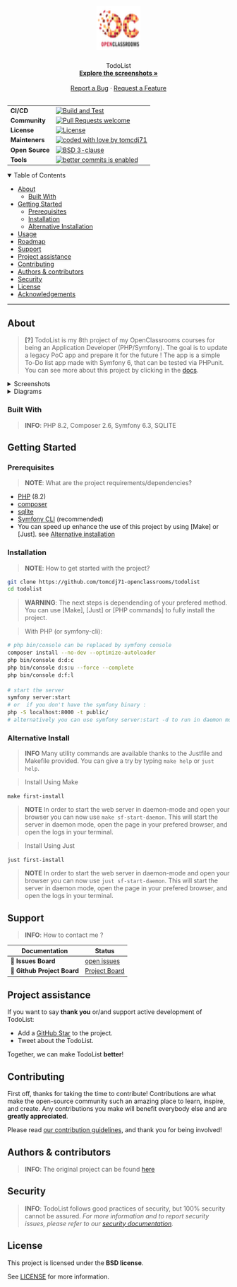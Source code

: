 <h1 align="center">
  <a href="https://github.com/tomcdj71-openclassrooms/todolist">
    <!-- Please provide path to your logo here -->
    <img src="public/img/Logo_OpenClassrooms.png" alt="Logo" width="100" height="100">
  </a>
</h1>

<div align="center">
  TodoList
  <br />
  <a href="#about"><strong>Explore the screenshots »</strong></a>
  <br />
  <br />
  <a href="https://github.com/tomcdj71-openclassrooms/todolist/issues/new?assignees=&labels=bug&template=01_BUG_REPORT.md&title=bug%3A+">Report a Bug</a>
   · 
  <a href="https://github.com/tomcdj71-openclassrooms/todolist/issues/new?assignees=&labels=enhancement&template=02_FEATURE_REQUEST.md&title=feat%3A+">Request a Feature</a>
</div>

<div align="center">
<br />


|  | |
|---|---|
| **CI/CD** | [![Build and Test](https://github.com/tomcdj71-openclassrooms/todolist/actions/workflows/build_and_test.yaml/badge.svg)](https://github.com/tomcdj71-openclassrooms/todolist/actions/workflows/build_and_test.yaml)  |
| **Community** | [![Pull Requests welcome](https://img.shields.io/badge/PRs-welcome-ff69b4.svg?style=flat-square)](https://github.com/tomcdj71-openclassrooms/todolist/issues?q=is%3Aissue+is%3Aopen+label%3A%22help+wanted%22)  |
| **License** | [![License](https://img.shields.io/badge/License-BSD_3--Clause-blue.svg)](https://opensource.org/licenses/BSD-3-Clause) |
| **Mainteners** | [![coded with love by tomcdj71](https://img.shields.io/badge/%3C%2F%3E%20with%20%E2%99%A5%20by-tomcdj71-ff1414.svg?style=flat-square)](https://github.com/tomcdj71) |
| **Open&#160;Source** | [![BSD 3-clause](https://img.shields.io/badge/License-BSD%203--Clause-blue.svg)](https://github.com/tomcdj71-openclassrooms/todolist/blob/main/LICENSE) |
| **Tools** | [![better commits is enabled](https://img.shields.io/badge/better--commits-enabled?style=for-the-badge&logo=git&color=a6e3a1&logoColor=D9E0EE&labelColor=302D41)](https://github.com/Everduin94/better-commits) |

</div>

<details open="open">
<summary>Table of Contents</summary>

- [About](#about)
  - [Built With](#built-with)
- [Getting Started](#getting-started)
  - [Prerequisites](#prerequisites)
  - [Installation](#installation)
  - [Alternative Installation](#alternative-install)
- [Usage](#usage)
- [Roadmap](#roadmap)
- [Support](#support)
- [Project assistance](#project-assistance)
- [Contributing](#contributing)
- [Authors & contributors](#authors--contributors)
- [Security](#security)
- [License](#license)
- [Acknowledgements](#acknowledgements)

</details>

---

## About

> **[?]**
TodoList is my 8th project of my OpenClassrooms courses for being an Application Developer (PHP/Symfony).
The goal is to update a legacy PoC app and prepare it for the future !
The app is a simple To-Do list app made with Symfony 6, that can be tested via PHPunit.
You can see more about this project by clicking in the [docs](docs/todoco_intro.pdf).


<details>
<summary>Screenshots</summary>
<br>

|                                                    Home Page                                                    |
| :-------------------------------------------------------------------------------------------------------------: |
|  <img src="docs/screenshots/homepage.png" title="Home Page" width="100%" alt="Home Page">                       |

|                                                   Login Page                                                    |
| :-------------------------------------------------------------------------------------------------------------: |
|  <img src="docs/screenshots/userlogin.png" title="Create User Page" width="100%" alt="Create User Page">        |

|                                                Create User Page                                                 |
| :-------------------------------------------------------------------------------------------------------------: |
|  <img src="docs/screenshots/usercreate.png" title="Create User Page" width="100%" alt="Create User Page">       |

|                                                 Tasks List Page                                                 |
| :-------------------------------------------------------------------------------------------------------------: |
|  <img src="docs/screenshots/taskslist.png" title="Tasks List Page" width="100%" alt="Tasks List Page">          |

|                                                Task Create Page                                                 |
| :-------------------------------------------------------------------------------------------------------------: |
|  <img src="docs/screenshots/taskcreate.png" title="Task Create Page" width="100%" alt="Task Create Page">       |

|                                                 Task Edit Page                                                  |
| :-------------------------------------------------------------------------------------------------------------: |
|  <img src="docs/screenshots/taskedit.png" title="Task Edit Page" width="100%" alt="Task Edit Page">             |

|                                                Task Delete Page                                                 |
| :-------------------------------------------------------------------------------------------------------------: |
|  <img src="docs/screenshots/taskdelete.png" title="Task Delete Page" width="100%" alt="Task Delete Page">       |

|                                                Task Toggle Page                                                 |
| :-------------------------------------------------------------------------------------------------------------: |
|  <img src="docs/screenshots/tasktoggle.png" title="Task Toggle Page" width="100%" alt="Task Toggle Page">       |

</details>

<details>
<summary>Diagrams</summary>
<br>

|         TYPE        |       PREVIEW       |
| :-----------------: | :-----------------: |
| MPD · drawio        | [MPD]               |
| Classes · plantuml  | [Classes]           |
| Sequence · plantuml | [Add Task]          |
| Sequence · plantuml | [Delete Task]       |
| Sequence · plantuml | [Create Task]       |
| Sequence · plantuml | [Toggle Task]       |
| Sequence · plantuml | [Update Task]       |
| Sequence · plantuml | [Add User]          |
| Sequence · plantuml | [Login]             |
| Sequence · plantuml | [Logout]            |
| Use Case · plantuml | [Use Case]          |

[MPD]: docs/diagrams/png/MPD.png
[Classes]: docs/diagrams/png/classes.png
[Add Task]: docs/diagrams/png/Seq_1_Add_Task.png
[Delete Task]: docs/diagrams/png/Seq_2_Delete_Task.png
[Create Task]: docs/diagrams/png/Seq_3_Create_User.png
[Toggle Task]: docs/diagrams/png/Seq_4_Toggle_Task.png
[Update Task]: docs/diagrams/png/Seq_5_Update_Task.png
[Add User]: docs/diagrams/png/Seq_6_Add_User.png
[Login]: docs/diagrams/png/Seq_7_Login.png
[Logout]: docs/diagrams/png/Seq_8_Logout.png
[Use Case]: docs/diagrams/png/UseCase.png

</details>

### Built With

> **INFO**:
> PHP 8.2, Composer 2.6, Symfony 6.3, SQLITE

## Getting Started

### Prerequisites

> **NOTE**:
> What are the project requirements/dependencies?

- [PHP] (8.2)
- [composer]
- [sqlite]
- [Symfony CLI] (recommended)
- You can speed up enhance the use of this project by using [Make] or [Just]. see [Alternative installation](#alternative-install)

[PHP]: https://www.php.net/downloads
[Symfony CLI]: https://symfony.com/download
[Composer]: https://getcomposer.com
[SQLite]: https://www.sqlite.org/download.html
### Installation

> **NOTE**:
> How to get started with the project?

```bash
git clone https://github.com/tomcdj71-openclassrooms/todolist
cd todolist
```
> **WARNING**:
> The next steps is dependending of your prefered method. You can use [Make], [Just] or [PHP commands] to fully install the project.

> With PHP (or symfony-cli):

```bash
# php bin/console can be replaced by symfony console
composer install --no-dev --optimize-autoloader
php bin/console d:d:c
php bin/console d:s:u --force --complete
php bin/console d:f:l

# start the server
symfony server:start 
# or  if you don't have the symfony binary :
php -S localhost:8000 -t public/ 
# alternatively you can use symfony server:start -d to run in daemon mode
```
### Alternative Install
> **INFO**
> Many utility commands are available thanks to the Justfile and Makefile provided. You can give a try by typing `make help` or `just help`.

> Install Using Make

`make first-install`

> **NOTE**
> In order to start the web server in daemon-mode and open your browser you can now use `make sf-start-daemon`. This will start the server in daemon mode, open the page in your prefered browser, and open the logs in your terminal.

> Install Using Just

`just first-install`

> **NOTE**
> In order to start the web server in daemon-mode and open your browser you can now use `just sf-start-daemon`. This will start the server in daemon mode, open the page in your prefered browser, and open the logs in your terminal.

## Support

> **INFO**:
> How to contact me ?

| Documentation              | Status                                                         |
| -------------------------- | -------------------------------------------------------------- |
| :bug: **Issues Board** | [open issues](https://github.com/tomcdj71-openclassrooms/todolist/issues) |
| :bug: **Github Project Board** | [Project Board](https://github.com/orgs/tomcdj71-openclassrooms/projects/2) |

## Project assistance

If you want to say **thank you** or/and support active development of TodoList:

- Add a [GitHub Star](https://github.com/tomcdj71-openclassrooms/todolist) to the project.
- Tweet about the TodoList.

Together, we can make TodoList **better**!

## Contributing

First off, thanks for taking the time to contribute! Contributions are what make the open-source community such an amazing place to learn, inspire, and create. Any contributions you make will benefit everybody else and are **greatly appreciated**.


Please read [our contribution guidelines](docs/CONTRIBUTING.md), and thank you for being involved!

## Authors & contributors

> **INFO**:
> The original project can be found [here](https://github.com/saro0h/projet8-TodoList)

## Security

> **INFO**:
> TodoList follows good practices of security, but 100% security cannot be assured.
> _For more information and to report security issues, please refer to our [security documentation](docs/SECURITY.md)._

## License

This project is licensed under the **BSD license**.

See [LICENSE](LICENSE) for more information.
